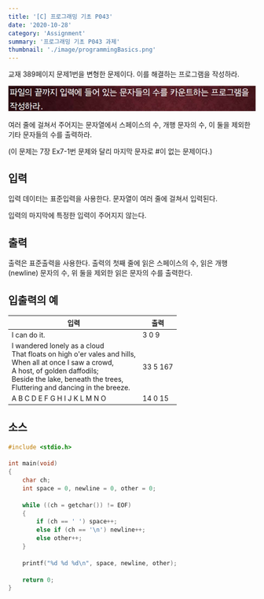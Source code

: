 ```yaml
---
title: '[C] 프로그래밍 기초 P043'
date: '2020-10-28'
category: 'Assignment'
summary: '프로그래밍 기초 P043 과제'
thumbnail: './image/programmingBasics.png'
---
```

교재 389페이지 문제1번을 변형한 문제이다. 이를 해결하는 프로그램을 작성하라.

![Problem](./image/pba/p043.jpg)

여러 줄에 걸쳐서 주어지는 문자열에서 스페이스의 수, 개행 문자의 수, 이 둘을 제외한 기타 문자들의 수를 출력하라. 

(이 문제는 7장 Ex7-1번 문제와 달리 마지막 문자로 #이 없는 문제이다.)

## 입력
입력 데이터는 표준입력을 사용한다. 문자열이 여러 줄에 걸쳐서 입력된다.

입력의 마지막에 특정한 입력이 주어지지 않는다.

## 출력
출력은 표준출력을 사용한다. 출력의 첫째 줄에 읽은 스페이스의 수, 읽은 개행(newline) 문자의 수, 위 둘을 제외한 읽은 문자의 수를 출력한다.


## 입출력의 예

|입력|출력|
|---|---|
|I can do it.|3 0 9|
|I wandered lonely as a cloud<br>That floats on high o'er vales and hills,<br>When all at once I saw a crowd,<br>A host, of golden daffodils;<br>Beside the lake, beneath the trees,<br>Fluttering and dancing in the breeze.|33 5 167|
|A B C D E F G H I J K L M N O|14 0 15|

## 소스

```c
#include <stdio.h>

int main(void)
{
    char ch;
    int space = 0, newline = 0, other = 0;

    while ((ch = getchar()) != EOF)
	{
		if (ch == ' ') space++;
		else if (ch == '\n') newline++;
		else other++;
	}

    printf("%d %d %d\n", space, newline, other);

    return 0;
}
```